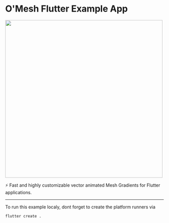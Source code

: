 # O'Mesh Flutter Example App

<img src="doc/assets/preview.png" width="500">

⚡ Fast and highly customizable vector animated Mesh Gradients for Flutter applications. 

--- 

To run this example localy, dont forget to create the platform runners via 

```shell
flutter create .
```
